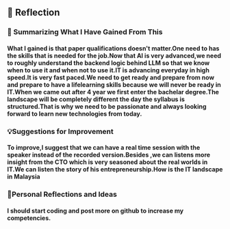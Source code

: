  <h2>🌟 Reflection</h2>  
 <h3>📘 Summarizing What I Have Gained From This </h3>
<h4>What I gained is that paper qualifications doesn't matter.One need to has the skills that 
is needed for the job.Now that AI is very advanced,we need to roughly understand the backend
logic behind LLM so that we know when to use it and when not to use it.IT is advancing 
everyday in high speed.It is very fast paced.We need to get ready and prepare from now and 
prepare to have a lifelearning skills because we will never be ready in IT.When we came out
after 4 year we first enter the bachelar degree.The landscape will be completely different
the day the syllabus is structured.That is why we need to be passionate and always looking
forward to learn new technologies from today.</h4>

 <h3>💡Suggestions for Improvement </h3>
<h4>To improve,I suggest that we can have a real time session with the speaker instead of the 
recorded version.Besides ,we can listens more insight from the CTO which is very seasoned
about the real worlds in IT.We can listen the story of his entrepreneurship.How is the IT
landscape in Malaysia</h4>

 <h3> 🤔Personal Reflections and Ideas  </h3>
<h4>I should start coding and post more on github to increase my competencies. </h4>
